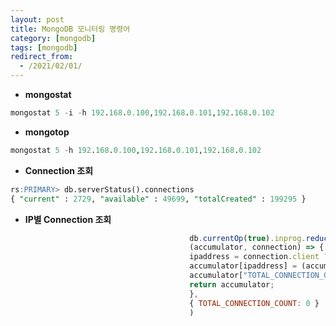 ```yaml
---
layout: post
title: MongoDB 모니터링 명령어
category: [mongodb]
tags: [mongodb]
redirect_from:
  - /2021/02/01/
---
```


- **mongostat**
```sql
mongostat 5 -i -h 192.168.0.100,192.168.0.101,192.168.0.102
```

- **mongotop**
```sql
mongostat 5 -h 192.168.0.100,192.168.0.101,192.168.0.102
```

- **Connection 조회**  
```sql  
rs:PRIMARY> db.serverStatus().connections
{ "current" : 2729, "available" : 49699, "totalCreated" : 199295 }
```

- **IP별 Connection 조회**   
```jsx
										db.currentOp(true).inprog.reduce(
										(accumulator, connection) => {
										ipaddress = connection.client ? connection.client.split(":")[0] : "unknown";
										accumulator[ipaddress] = (accumulator[ipaddress] || 0) + 1;
										accumulator["TOTAL_CONNECTION_COUNT"]++;
										return accumulator;
										},
										{ TOTAL_CONNECTION_COUNT: 0 }
										)
```
